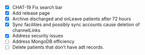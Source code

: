 
- [x] CHAT-19 Fix search bar
- [x] Add release page
- [x] Archive discharged and onLeave patients after 72 hours
- [x] Sync facilities and possibly sync accounts cause deletion of channelLinks
- [x] Address security issues
- [ ] Address MongoDB efficiency
- [ ] Delete patients that don't have adt records.